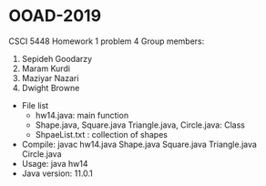 # OOAD-2019
 CSCI 5448 Homework 1 problem 4
 Group members:
1. Sepideh Goodarzy
2. Maram Kurdi
3. Maziyar Nazari
4. Dwight Browne

 * File list
   - hw14.java: main function
   - Shape.java, Square.java Triangle.java, Circle.java: Class
   - ShpaeList.txt : collection of shapes
 * Compile: javac hw14.java Shape.java Square.java Triangle.java Circle.java
 * Usage: java hw14
 * Java version: 11.0.1
